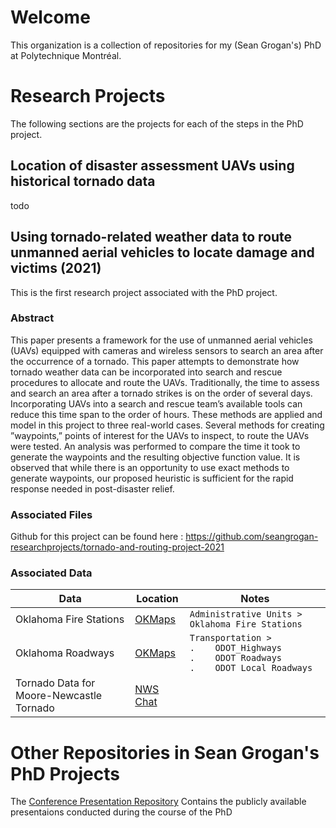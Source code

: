 # Welcome
This organization is a collection of repositories for my (Sean Grogan's) PhD at Polytechnique Montréal.  

# Research Projects
The following sections are the projects for each of the steps in the PhD project.  

## Location of disaster assessment UAVs using historical tornado data

todo

## Using tornado-related weather data to route unmanned aerial vehicles to locate damage and victims (2021)

This is the first research project associated with the PhD project.  

### Abstract

This paper presents a framework for the use of unmanned aerial vehicles (UAVs) equipped with cameras and wireless sensors to search an area after the occurrence of a tornado. This paper attempts to demonstrate how tornado weather data can be incorporated into search and rescue procedures to allocate and route the UAVs. Traditionally, the time to assess and search an area after a tornado strikes is on the order of several days. Incorporating UAVs into a search and rescue team’s available tools can reduce this time span to the order of hours. These methods are applied and model in this project to three real-world cases. Several methods for creating ”waypoints,” points of interest for the UAVs to inspect, to route the UAVs were tested. An analysis was performed to compare the time it took to generate the waypoints and the resulting objective function value. It is observed that while there is an opportunity to use exact methods to generate waypoints, our proposed heuristic is sufficient for the rapid response needed in post-disaster relief.

### Associated Files

Github for this project can be found here : https://github.com/seangrogan-researchprojects/tornado-and-routing-project-2021

### Associated Data

|Data |Location | Notes | 
| --- | --- | --- | 
| Oklahoma Fire Stations | [OKMaps](https://okmaps.org/OGI/search.aspx) | `Administrative Units > Oklahoma Fire Stations` | 
| Oklahoma Roadways | [OKMaps](https://okmaps.org/OGI/search.aspx) | `Transportation >`<br> `.    ODOT_Highways` <br>`.    ODOT Roadways` <br> `.    ODOT Local Roadways` |
| Tornado Data for Moore-Newcastle Tornado | [NWS Chat](https://nwschat.weather.gov/lsr/#OUN/201305200400/201305210400/0110) | |

# Other Repositories in Sean Grogan's PhD Projects

The [Conference Presentation Repository](https://github.com/seangrogan-phdprojects/conference_presentations) Contains the publicly available presentaions conducted during the course of the PhD

